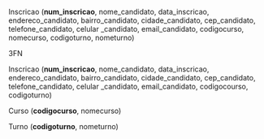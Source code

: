 Inscricao (**num_inscricao**, nome_candidato, data_inscricao, endereco_candidato, bairro_candidato, cidade_candidato, cep_candidato, telefone_candidato, celular
_candidato, email_candidato, codigocurso, nomecurso, codigoturno, nometurno)

3FN

Inscricao (**num_inscricao**, nome_candidato, data_inscricao, endereco_candidato, bairro_candidato, cidade_candidato, cep_candidato, telefone_candidato, celular
_candidato, email_candidato, codigocourso, codigoturno)

Curso (**codigocurso**, nomecurso)

Turno (**codigoturno**, nometurno)
